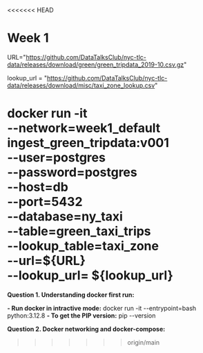 <<<<<<< HEAD
# Week 1
URL="https://github.com/DataTalksClub/nyc-tlc-data/releases/download/green/green_tripdata_2019-10.csv.gz"

lookup_url = "https://github.com/DataTalksClub/nyc-tlc-data/releases/download/misc/taxi_zone_lookup.csv"

docker run -it \
    --network=week1_default\
    ingest_green_tripdata:v001 \
    --user=postgres \
    --password=postgres \
    --host=db \
    --port=5432 \
    --database=ny_taxi \
    --table=green_taxi_trips \
    --lookup_table=taxi_zone \
    --url=${URL} \
    --lookup_url= ${lookup_url} 
=======
**Question 1. Understanding docker first run:**

**- Run docker in intractive mode:**
docker run -it --entrypoint=bash python:3.12.8
**- To get the PIP version:**
pip --version 

**Question 2. Docker networking and docker-compose:**

>>>>>>> origin/main
